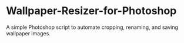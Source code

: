 Wallpaper-Resizer-for-Photoshop
===============================

A simple Photoshop script to automate cropping, renaming, and saving wallpaper images. 
